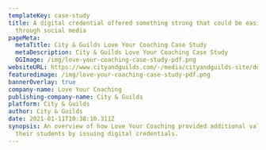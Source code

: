 ```yaml
---
templateKey: case-study
title: A digital credential offered something strong that could be easily shared
  through social media
pageMeta:
  metaTitle: City & Guilds Love Your Coaching Case Study
  metaDescription: City & Guilds Love Your Coaching Case Study
  OGImage: /img/love-your-coaching-case-study-pdf.png
websiteURL: https://www.cityandguilds.com/-/media/cityandguilds-site/documents/what-we-offer/centres/digitalcredentials/love-your-coaching-case-study-pdf.ashx
featuredimage: /img/love-your-coaching-case-study-pdf.png
bannerOverlay: true
company-name: Love Your Coaching
publishing-company-name: City & Guilds
platform: City & Guilds
author: City & Guilds
date: 2021-01-11T10:38:10.311Z
synopsis: An overview of how Love Your Coaching provided additional value to
  their students by issuing digital credentials.
---
```

